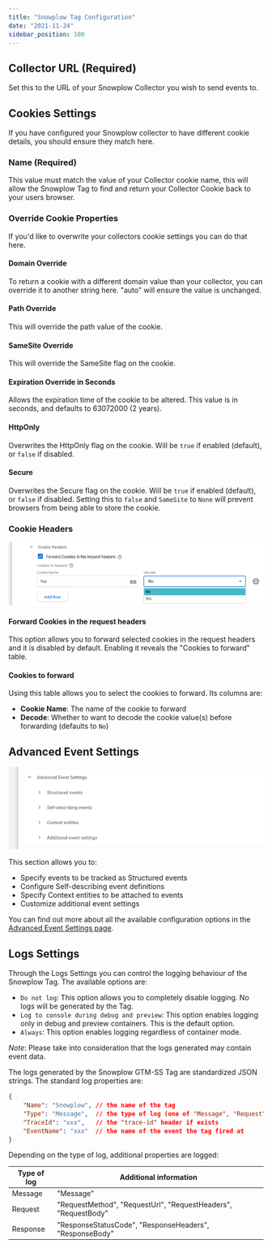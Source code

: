 ```yaml
---
title: "Snowplow Tag Configuration"
date: "2021-11-24"
sidebar_position: 100
---
```


## Collector URL (Required)

Set this to the URL of your Snowplow Collector you wish to send events to.

## Cookies Settings

If you have configured your Snowplow collector to have different cookie details, you should ensure they match here.

### Name (Required)

This value must match the value of your Collector cookie name, this will allow the Snowplow Tag to find and return your Collector Cookie back to your users browser.

### Override Cookie Properties

If you'd like to overwrite your collectors cookie settings you can do that here.

#### Domain Override

To return a cookie with a different domain value than your collector, you can override it to another string here. "auto" will ensure the value is unchanged.

#### Path Override

This will override the path value of the cookie.

#### SameSite Override

This will override the SameSite flag on the cookie.

#### Expiration Override in Seconds

Allows the expiration time of the cookie to be altered. This value is in seconds, and defaults to 63072000 (2 years).

#### HttpOnly

Overwrites the HttpOnly flag on the cookie. Will be `true` if enabled (default), or `false` if disabled.

#### Secure

Overwrites the Secure flag on the cookie. Will be `true` if enabled (default), or `false` if disabled. Setting this to `false` and `SameSite` to `None` will prevent browsers from being able to store the cookie.

### Cookie Headers

![cookie headers](images/cookie_headers.png)

#### Forward Cookies in the request headers

This option allows you to forward selected cookies in the request headers and it is disabled by default. Enabling it reveals the "Cookies to forward" table.

#### Cookies to forward

Using this table allows you to select the cookies to forward. Its columns are:

- **Cookie Name**: The name of the cookie to forward
- **Decode**: Whether to want to decode the cookie value(s) before forwarding (defaults to `No`)

## Advanced Event Settings

![advanced event settings overview](images/advanced_event_settings_overview.png)

This section allows you to:

- Specify events to be tracked as Structured events
- Configure Self-describing event definitions
- Specify Context entities to be attached to events
- Customize additional event settings

You can find out more about all the available configuration options in the [Advanced Event Settings page](/docs/destinations/forwarding-events/google-tag-manager-server-side/snowplow-tag-for-gtm-ss/snowplow-tag-configuration/advanced-event-settings/index.md).

## Logs Settings

Through the Logs Settings you can control the logging behaviour of the Snowplow Tag. The available options are:

- `Do not log`: This option allows you to completely disable logging. No logs will be generated by the Tag.
- `Log to console during debug and preview`: This option enables logging only in debug and preview containers. This is the default option.
- `Always`: This option enables logging regardless of container mode.

_Note_: Please take into consideration that the logs generated may contain event data.

The logs generated by the Snowplow GTM-SS Tag are standardized JSON strings.
The standard log properties are:

```json
{
    "Name": "Snowplow", // the name of the tag
    "Type": "Message",  // the type of log (one of "Message", "Request", "Response")
    "TraceId": "xxx",   // the "trace-id" header if exists
    "EventName": "xxx"  // the name of the event the tag fired at
}
```

Depending on the type of log, additional properties are logged:

| Type of log | Additional information                                         |
|-------------|----------------------------------------------------------------|
| Message     | "Message"                                                      |
| Request     | "RequestMethod", "RequestUrl", "RequestHeaders", "RequestBody" |
| Response    | "ResponseStatusCode", "ResponseHeaders", "ResponseBody"        |
